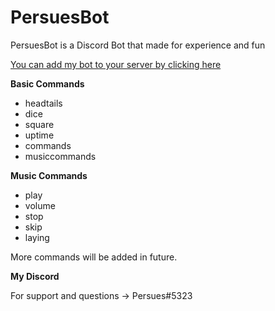 # PersuesBot
PersuesBot is a Discord Bot that made for experience and fun

[You can add my bot to your server by clicking here](https://discordapp.com/api/oauth2/authorize?client_id=438280576223543296&permissions=0&scope=bot)



**Basic Commands**
- headtails     
- dice          
- square        
- uptime
- commands
- musiccommands 

**Music Commands**
- play
- volume
- stop
- skip
- laying

More commands will be added in future.

**My Discord**

For support and questions -> Persues#5323
 
